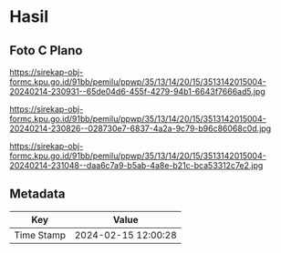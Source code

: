# Hasil

## Foto C Plano

https://sirekap-obj-formc.kpu.go.id/91bb/pemilu/ppwp/35/13/14/20/15/3513142015004-20240214-230931--65de04d6-455f-4279-94b1-6643f7666ad5.jpg

https://sirekap-obj-formc.kpu.go.id/91bb/pemilu/ppwp/35/13/14/20/15/3513142015004-20240214-230826--028730e7-6837-4a2a-9c79-b96c86068c0d.jpg

https://sirekap-obj-formc.kpu.go.id/91bb/pemilu/ppwp/35/13/14/20/15/3513142015004-20240214-231048--daa6c7a9-b5ab-4a8e-b21c-bca53312c7e2.jpg


## Metadata

| Key        | Value               |
| ---------- | ------------------- |
| Time Stamp | 2024-02-15 12:00:28 |



